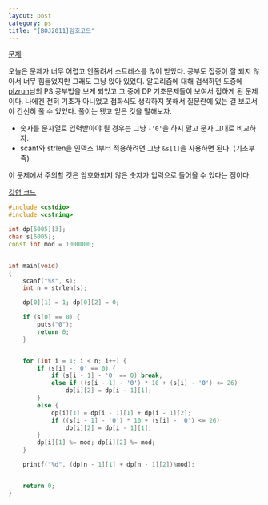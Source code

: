```yaml
---
layout: post
category: ps
title: "[BOJ2011]암호코드"
---
```


[문제](https://www.acmicpc.net/problem/2011)

오늘은 문제가 너무 어렵고 안풀려서 스트레스를 많이 받았다. 공부도 집중이 잘 되지 않아서 너무 힘들었지만 그래도 그냥 앉아 있었다. 알고리즘에 대해 검색하던 도중에 [plzrun](http://plzrun.tistory.com/entry/%EC%95%8C%EA%B3%A0%EB%A6%AC%EC%A6%98-%EB%AC%B8%EC%A0%9C%ED%92%80%EC%9D%B4PS-%EC%8B%9C%EC%9E%91%ED%95%98%EA%B8%B0)님의 PS 공부법을 보게 되었고 그 중에 DP 기초문제들이 보여서 접하게 된 문제이다. 나에겐 전혀 기초가 아니었고 점화식도 생각하지 못해서 질문란에 있는 걸 보고서야 간신히 풀 수 있었다. 풀이는 됐고 얻은 것을 말해보자.

* 숫자를 문자열로 입력받아야 될 경우는 그냥 `-'0'`을 하지 말고 문자 그대로 비교하자.
* scanf와 strlen을 인덱스 1부터 적용하려면 그냥 `&s[1]`을 사용하면 된다. (기초부족)

이 문제에서 주의할 것은 암호화되지 않은 숫자가 입력으로 들어올 수 있다는 점이다.

[깃헙 코드](https://github.com/baeharam/PS/blob/e566aac3ab8f3931188aa5505fbfdd24da9ffd8c/DP(Dynamic%20Programming)/2011%EB%B2%88(%EC%95%94%ED%98%B8%EC%BD%94%EB%93%9C).cpp)

```c++
#include <cstdio>
#include <cstring>

int dp[5005][3];
char s[5005];
const int mod = 1000000;


int main(void)
{
	scanf("%s", s);
	int n = strlen(s);

	dp[0][1] = 1; dp[0][2] = 0;

	if (s[0] == 0) {
		puts("0");
		return 0;
	}


	for (int i = 1; i < n; i++) {
		if (s[i] - '0' == 0) {
			if (s[i - 1] - '0' == 0) break;
			else if ((s[i - 1] - '0') * 10 + (s[i] - '0') <= 26) 
                dp[i][2] = dp[i - 1][1];
		}
		else {
			dp[i][1] = dp[i - 1][1] + dp[i - 1][2];
			if ((s[i - 1] - '0') * 10 + (s[i] - '0') <= 26) 
                dp[i][2] = dp[i - 1][1];
		}
		dp[i][1] %= mod; dp[i][2] %= mod;
	}

	printf("%d", (dp[n - 1][1] + dp[n - 1][2])%mod);


	return 0;
}
```



